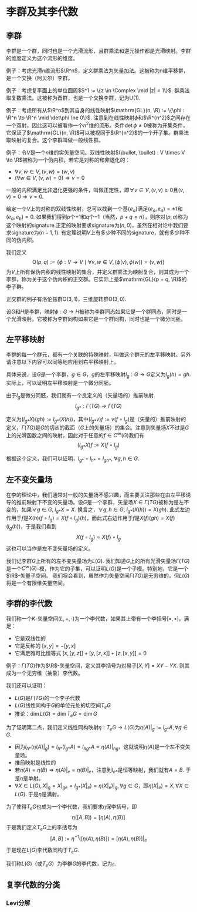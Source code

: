 # 李群及其李代数

## 李群

李群是一个群，同时也是一个光滑流形，且群乘法和逆元操作都是光滑映射。李群的维度定义为这个流形的维度。

例子：考虑光滑$n$维流形$\R^n$，定义群乘法为矢量加法。这被称为$n$维平移群，是一个交换（阿贝尔）李群。

例子：考虑复平面上的单位圆周$S^1 := \{z \in \Complex \mid |z| = 1\}$. 群乘法取复数乘法。这被称为酉群，也是一个交换李群，记为$\mathrm U(1)$.

例子：考虑所有从$\R^n$到其自身的线性映射$\mathrm{GL}(n, \R) := \{\phi : \R^n \to \R^n \mid \det\phi \ne 0\}$. 注意到在线性映射$\phi$和$\R^{n^2}$之间存在一个双射，因此这可以被看作一个$n^2$维的流形。条件$\det\phi \ne 0$被称为开集条件，它保证了$\mathrm{GL}(n, \R)$可以被视同于$\R^{n^2}$的一个开子集。群乘法取映射的复合。这个李群叫做一般线性群。

例子：令$V$是一个$n$维的实矢量空间。双线性映射$(\bullet, \bullet) : V \times V \to \R$被称为一个伪内积，若它是对称的和非退化的：

- $\forall v, w \in V, (v, w) = (w, v)$
- $(\forall w \in V, (v, w) = 0) \Rightarrow v = 0$

一般的内积满足比非退化更强的条件，叫做正定性，即$\forall v \in V, (v, v) \ge 0$且$(v, v) = 0 \Rightarrow v = 0$.

给定一个$V$上的对称的双线性映射，总可以找到一个基$\{e_a\}$满足$(e_a, e_a) = \pm 1$和$(e_a, e_b) = 0$. 如果我们得到$p$个$+1$和$q$个$-1$（当然，$p + q = n$），则序对$(p, q)$称为这个映射的signature.正定的映射要求signature为$(n, 0)$，虽然在相对论中我们要求signature为$(n-1, 1)$. 有定理说明$V$上有多少种不同的signature，就有多少种不同的伪内积。

我们定义
$$\mathrm O(p, q) := \{\phi : V \to V \mid \forall v, w \in V, (\phi(v), \phi(w)) = (v, w)\}$$
为$V$上所有保伪内积的线性映射的集合，并定义群乘法为映射复合，则其成为一个李群，称为关于这个伪内积的正交群。它实际上是$\mathrm{GL}(p + q, \R)$的李子群。

正交群的例子有洛伦兹群$\mathrm O(3, 1)$，三维旋转群$\mathrm O(3, 0)$.

设$G$和$H$是李群，映射$\phi : G \to H$被称为李群同态如果它是一个群同态，同时是一个光滑映射。它被称为李群同构如果它是一个群同构，同时也是一个微分同胚。

## 左平移映射

李群的每一个群元，都有一个关联的特殊映射，叫做这个群元的左平移映射。另外请注意以下内容可以同等地应用到右平移映射上。

具体来说，设$G$是一个李群，$g \in G$，$g$的左平移映射$l_g : G \to G$定义为$l_g(h) = gh$. 实际上，可以证明左平移映射是一个微分同胚。

由于$l_g$是微分同胚，我们就有一个良定义的（矢量场的）推前映射
$$l_{g*} : \Gamma(TG) \to \Gamma(TG)$$

定义为$(l_{g*}X)(gh) := l_{g*}(X(h))$，其中$(l_{g*}v)f := v(f\circ l_g)$是（矢量的）推前映射的定义，$\Gamma(TG)$是$G$的切丛的截面（$G$上的矢量场）的集合。注意到矢量场$X$不过是$G$上的光滑函数之间的映射，因此对于任意的$f \in C^\infty(G)$我们有
$$(l_{g*}X)f := X(f \circ l_g)$$

根据这个定义，我们可以证明，$l_{g*}\circ l_{h*} = l_{gh*}, ~ \forall g, h \in G$.

## 左不变矢量场

在李的理论中，我们通常对一般的矢量场不感兴趣，而主要关注那些在由左平移诱导的推前映射下不变的矢量场。设$G$是一个李群，矢量场$X \in \Gamma(TG)$被称为是左不变的，如果$\forall g \in G, ~ l_{g*}X = X$. 换言之，$\forall g, h \in G, ~ l_{g*}(X(h)) = X(gh)$.
此式左边作用于$f$是$X(h)(f\circ l_g) = X(f\circ l_g)(h)$，而此式右边作用于$f$是$X(f)(gh) = X(f)(l_g(h))$，于是我们看到
$$X(f\circ l_g) = X(f)\circ l_g$$
这也可以当作是左不变矢量场的定义。

我们记李群$G$上所有的左不变矢量场为$L(G)$. 我们知道$G$上的所有光滑矢量场$\Gamma(TG)$是一个$C^\infty(G)$-模，作为它的子集，可以证明$L(G)$是一个子模。特别地，它是一个$\R$-矢量子空间。
我们将会看到，虽然作为矢量空间$\Gamma(TG)$是无穷维的，但$L(G)$将是一个有限维矢量空间。

## 李群的李代数

我们称一个$K$-矢量空间$(L, +, \cdot)$为一个李代数，如果其上带有一个李括号$[\bullet, \bullet]$，满足：
- 它是双线性的
- 它是反称的 $[x, y] = -[y, x]$
- 它满足雅可比恒等式 $[x, [y, z]] + [y, [z, x]] + [z, [x, y]] = 0$

例子：$\Gamma(TG)$作为$\R$-矢量空间，定义其李括号为对易子$[X, Y] = XY - YX$. 则其成为一个无穷维（抽象）李代数。

我们还可以证明：
- $L(G)$是$\Gamma(TG)$的一个李子代数
- $L(G)$线性同构于$G$的单位元处的切空间$T_eG$
- 推论：$\dim L(G) = \dim T_eG = \dim G$

为了证明第二点，我们定义线性同构映射$\eta : T_eG \to L(G)$为$\eta(A)|_g := l_{g*}A, \forall g \in G$.
- 因为$l_{h*}(\eta(A)|_g) = l_{h*}(l_{g*}A) = l_{hg*} A = \eta(A)|_{hg}$，这就说明$\eta(A)$是一个左不变矢量场。
- 推前映射是线性的
- 若$\eta(A) = \eta(B) \Rightarrow \eta(A)|_e = \eta(B)|_e$，注意到$l_{e*}$是恒等映射，我们就有$A = B$. 于是$\eta$是单射。
- $\forall X \in L(G), X|_g = X|_{ge} = l_{g*}(X|_e) = \eta(X|_e)|_g, \forall g \in G$，即$\eta(X|_e) = X, \forall X \in L(G)$. 于是$\eta$是满射。

为了使得$T_eG$也成为一个李代数，我们要求$\eta$保李括号，即
$$\eta([A, B]) = [\eta(A), \eta(B)]$$
于是我们定义$T_eG$上的李括号为
$$[A, B] := \eta^{-1}([\eta(A), \eta(B)]) = [\eta(A), \eta(B)]|_e$$
于是现在$L(G)$李代数同构于$T_eG$.

我们称$L(G)$（或$T_eG$）为李群$G$的李代数，记为$\mathfrak{g}$.

## 复李代数的分类

### Levi分解


